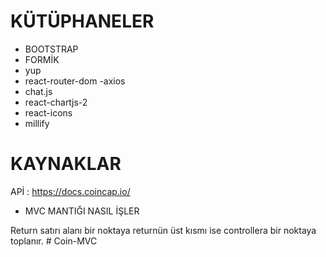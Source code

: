  # KÜTÜPHANELER

- BOOTSTRAP 
- FORMİK
- yup
- react-router-dom
-axios
- chat.js
- react-chartjs-2
- react-icons
- millify 
 

 # KAYNAKLAR 

 
APİ :   https://docs.coincap.io/


  * MVC MANTIĞI NASIL İŞLER
   
   Return satırı alanı bir noktaya returnün üst kısmı ise controllera  bir noktaya toplanır. # Coin-MVC

